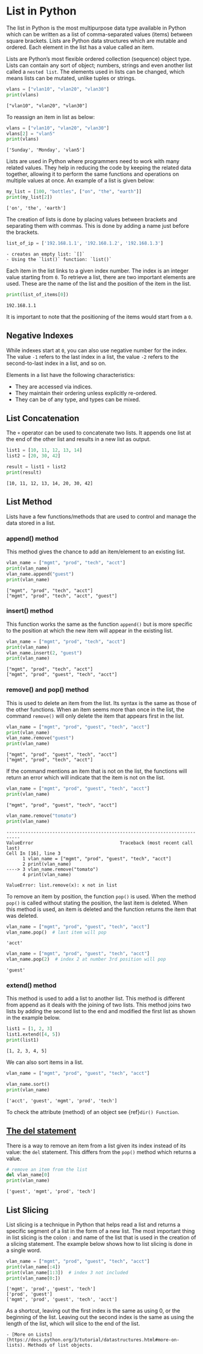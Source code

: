 # List in Python

The list in Python is the most multipurpose data type available in Python which can be written as a list of comma-separated values (items) between square brackets. Lists are Python data structures which are mutable and ordered. Each element in the list has a value called an item.

Lists are Python’s most flexible ordered collection (sequence) object type. Lists can contain any sort of object; numbers, strings and even another list called a `nested list`. The elements used in lists can be changed, which means lists can be mutated, unlike tuples or strings.

```py
vlans = ["vlan10", "vlan20", "vlan30"]
print(vlans)
```

```console
["vlan10", "vlan20", "vlan30"]
```

To reassign an item in list as below:

```py
vlans = ["vlan10", "vlan20", "vlan30"]
vlans[2] = "vlan5"
print(vlans)
```

```console
['Sunday', 'Monday', 'vlan5']
```

Lists are used in Python where programmers need to work with many related values. They help in reducing the code by keeping the related data together, allowing it to perform the same functions and operations on multiple values at once. An example of a list is given below:

```py
my_list = [100, "bottles", ["on", "the", "earth"]]
print(my_list[2])
```

```console
['on', 'the', 'earth']
```

The creation of lists is done by placing values between brackets and separating them with commas. This is done by adding a name just before the brackets.

```py
list_of_ip = ['192.168.1.1', '192.168.1.2', '192.168.1.3']
```

```{Note} There are several ways to create a list:
- creates an empty list: `[]`
- Using the `list()` function: `list()`
```

Each item in the list links to a given index number. The index is an integer value starting from `0`. To retrieve a list, there are two important elements are used. These are the name of the list and the position of the item in the list.

```py
print(list_of_items[0])
```

```console
192.168.1.1
```

It is important to note that the positioning of the items would start from a `0`.

## Negative Indexes

While indexes start at `0`, you can also use negative number for the index. The value `-1` refers to the last index in a list, the value `-2` refers to the second-to-last index in a list, and so on.

Elements in a list have the following characteristics:

- They are accessed via indices.
- They maintain their ordering unless explicitly re-ordered.
- They can be of any type, and types can be mixed.

## List Concatenation

The `+` operator can be used to concatenate two lists. It appends one list at the end of the other list and results in a new list as output.

```py
list1 = [10, 11, 12, 13, 14] 
list2 = [20, 30, 42] 

result = list1 + list2
print(result) 
```

```console
[10, 11, 12, 13, 14, 20, 30, 42]
```

## List Method

Lists have a few functions/methods that are used to control and manage the data stored in a list.

### append() method

This method gives the chance to add an item/element to an existing list.

```py
vlan_name = ["mgmt", "prod", "tech", "acct"]
print(vlan_name)
vlan_name.append("guest")
print(vlan_name)
```

```console
["mgmt", "prod", "tech", "acct"]
["mgmt", "prod", "tech", "acct", "guest"]
```

### insert() method

This function works the same as the function `append()` but is more specific to the position at which the new item will appear in the existing list.

```py
vlan_name = ["mgmt", "prod", "tech", "acct"]
print(vlan_name)
vlan_name.insert(2, "guest")
print(vlan_name)
```

```console
["mgmt", "prod", "tech", "acct"]
["mgmt", "prod", "guest", "tech", "acct"]
```

### remove() and pop() method

This is used to delete an item from the list. Its syntax is the same as those of the other functions. When an item seems more than once in the list, the command `remove()` will only delete the item that appears first in the list.

```py
vlan_name = ["mgmt", "prod", "guest", "tech", "acct"]
print(vlan_name)
vlan_name.remove("guest")
print(vlan_name)
```

```console
["mgmt", "prod", "guest", "tech", "acct"]
["mgmt", "prod", "tech", "acct"]
```

If the command mentions an item that is not on the list, the functions will return an error which will indicate that the item is not on the list.

```py
vlan_name = ["mgmt", "prod", "guest", "tech", "acct"]
print(vlan_name)
```

```console
["mgmt", "prod", "guest", "tech", "acct"]
```

```py
vlan_name.remove("tomato")
print(vlan_name)
```

```console
---------------------------------------------------------------------------
ValueError                                Traceback (most recent call last)
Cell In [16], line 3
      1 vlan_name = ["mgmt", "prod", "guest", "tech", "acct"]
      2 print(vlan_name)
----> 3 vlan_name.remove("tomato")
      4 print(vlan_name)

ValueError: list.remove(x): x not in list
```

To remove an item by position, the function `pop()` is used. When the method `pop()` is called without stating the position, the last item is deleted. When this method is used, an item is deleted and the function returns the item that was deleted.

```py
vlan_name = ["mgmt", "prod", "guest", "tech", "acct"]
vlan_name.pop()  # last item will pop
```

```console
'acct'
```

```py
vlan_name = ["mgmt", "prod", "guest", "tech", "acct"]
vlan_name.pop(2)  # index 2 at number 3rd position will pop
```

```console
'guest'
```

### extend() method

This method is used to add a list to another list. This method is different from append as it deals with the joining of two lists. This method joins two lists by adding the second list to the end and modified the first list as shown in the example below.

```py
list1 = [1, 2, 3]
list1.extend([4, 5])
print(list1)
```

```console
[1, 2, 3, 4, 5]
```

We can also sort items in a list.

```py
vlan_name = ["mgmt", "prod", "guest", "tech", "acct"]
```

```py
vlan_name.sort()
print(vlan_name)
```

```console
['acct', 'guest', 'mgmt', 'prod', 'tech']
```

To check the attribute (method) of an object see {ref}`dir() Function`.

## [The del statement](https://docs.python.org/3/tutorial/datastructures.html#the-del-statement)

There is a way to remove an item from a list given its index instead of its value: the `del` statement. This differs from the `pop()` method which returns a value.

```py
# remove an item from the list
del vlan_name[0]
print(vlan_name)
```

```console
['guest', 'mgmt', 'prod', 'tech']
```

## List Slicing

List slicing is a technique in Python that helps read a list and returns a specific segment of a list in the form of a new list. The most important thing in list slicing is the colon `:` and name of the list that is used in the creation of a slicing statement. The example below shows how to list slicing is done in a single word.

```py
vlan_name = ["mgmt", "prod", "guest", "tech", "acct"]
print(vlan_name[:4])
print(vlan_name[1:3])  # index 3 not included
print(vlan_name[0:])
```

```console
['mgmt', 'prod', 'guest', 'tech']
['prod', 'guest']
['mgmt', 'prod', 'guest', 'tech', 'acct']
```

As a shortcut, leaving out the first index is the same as using 0, or the beginning of the list. Leaving out the second index is the same as using the length of the list, which will slice to the end of the list.

```{seealso}
- [More on Lists](https://docs.python.org/3/tutorial/datastructures.html#more-on-lists). Methods of list objects.
```
